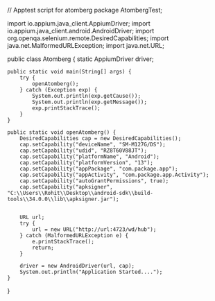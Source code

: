 // Apptest script for atomberg
package AtombergTest;

import io.appium.java_client.AppiumDriver;
import io.appium.java_client.android.AndroidDriver;
import org.openqa.selenium.remote.DesiredCapabilities;
import java.net.MalformedURLException;
import java.net.URL;

public class Atomberg {
    static AppiumDriver driver;

    public static void main(String[] args) {
        try {
            openAtomberg();
        } catch (Exception exp) {
            System.out.println(exp.getCause());
            System.out.println(exp.getMessage());
            exp.printStackTrace();
        }
    }

    public static void openAtomberg() {
        DesiredCapabilities cap = new DesiredCapabilities();
        cap.setCapability("deviceName", "SM-M127G/DS");
        cap.setCapability("udid", "RZ8T60V88JT");
        cap.setCapability("platformName", "Android");
        cap.setCapability("platformVersion", "13");
        cap.setCapability("appPackage", "com.package.app");
        cap.setCapability("appActivity", "com.package.app.Activity");
        cap.setCapability("autoGrantPermissions", true);
        cap.setCapability("apksigner", "C:\\Users\\Rohit\\Desktop\\android-sdk\\build-tools\\34.0.0\\lib\\apksigner.jar");


        URL url;
        try {
            url = new URL("http://url:4723/wd/hub");
        } catch (MalformedURLException e) {
            e.printStackTrace();
            return;
        }

        driver = new AndroidDriver(url, cap);
        System.out.println("Application Started....");
    }
}

